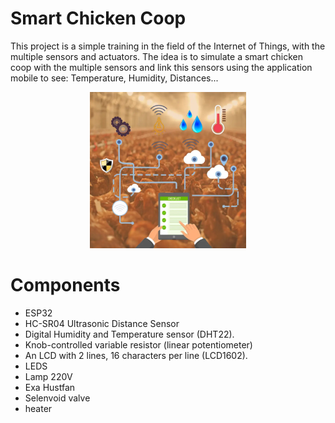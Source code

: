 # Smart Chicken Coop
This project is a simple training in the field of the Internet of Things,
with the multiple sensors and actuators.
The idea is to simulate a smart chicken coop with the multiple sensors 
and link this sensors using the application mobile to see: Temperature, Humidity, Distances...
<div align="center">
    <img src="/Images/Chicken-farm-flow-chart800x800.jpg" width="250px"</img>
</div>

# Components

* ESP32
* HC-SR04 Ultrasonic Distance Sensor
* Digital Humidity and Temperature sensor (DHT22).
* Knob-controlled variable resistor (linear potentiometer)
* An LCD with 2 lines, 16 characters per line (LCD1602).
* LEDS
* Lamp 220V
* Exa Hustfan
* Selenvoid valve
* heater

